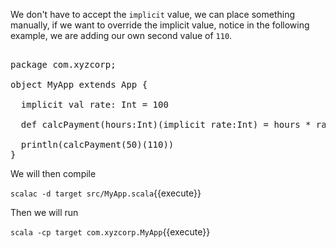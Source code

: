 We don't have to accept the `implicit` value, we can place something manually,
if we want to override the implicit value, notice in the following example, we 
are adding our own second value of `110`.

<pre class="file" data-filename="src/MyApp.scala" data-target="replace">

package com.xyzcorp;

object MyApp extends App {

  implicit val rate: Int = 100

  def calcPayment(hours:Int)(implicit rate:Int) = hours * rate

  println(calcPayment(50)(110))
}
</pre>

We will then compile

`scalac -d target src/MyApp.scala`{{execute}}

Then we will run

`scala -cp target com.xyzcorp.MyApp`{{execute}}
